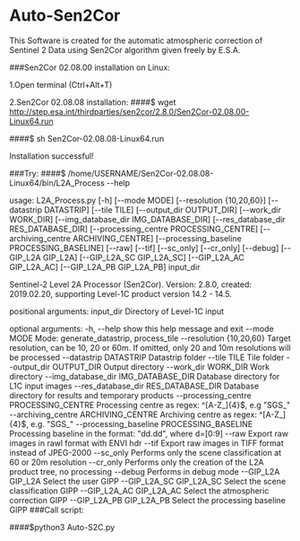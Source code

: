 # Auto-Sen2Cor
This Software is created for the automatic atmospheric correction of Sentinel 2 Data using Sen2Cor algorithm given freely by E.S.A. 

###Sen2Cor 02.08.00 installation on Linux:

1.Open terminal (Ctrl+Alt+T)

2.Sen2Cor 02.08.08 installation:
####$ wget http://step.esa.int/thirdparties/sen2cor/2.8.0/Sen2Cor-02.08.00-Linux64.run

####$ sh Sen2Cor-02.08.08-Linux64.run

Installation successful!

###Try:
####$ /home/USERNAME/Sen2Cor-02.08.08-Linux64/bin/L2A_Process --help

usage: L2A_Process.py [-h] [--mode MODE] [--resolution {10,20,60}]
                      [--datastrip DATASTRIP] [--tile TILE]
                      [--output_dir OUTPUT_DIR] [--work_dir WORK_DIR]
                      [--img_database_dir IMG_DATABASE_DIR]
                      [--res_database_dir RES_DATABASE_DIR]
                      [--processing_centre PROCESSING_CENTRE]
                      [--archiving_centre ARCHIVING_CENTRE]
                      [--processing_baseline PROCESSING_BASELINE] [--raw]
                      [--tif] [--sc_only] [--cr_only] [--debug]
                      [--GIP_L2A GIP_L2A] [--GIP_L2A_SC GIP_L2A_SC]
                      [--GIP_L2A_AC GIP_L2A_AC] [--GIP_L2A_PB GIP_L2A_PB]
                      input_dir

Sentinel-2 Level 2A Processor (Sen2Cor). Version: 2.8.0, created: 2019.02.20,
supporting Level-1C product version 14.2 - 14.5.

positional arguments:
  input_dir             Directory of Level-1C input

optional arguments:
  -h, --help            show this help message and exit
  --mode MODE           Mode: generate_datastrip, process_tile
  --resolution {10,20,60}
                        Target resolution, can be 10, 20 or 60m. If omitted,
                        only 20 and 10m resolutions will be processed
  --datastrip DATASTRIP
                        Datastrip folder
  --tile TILE           Tile folder
  --output_dir OUTPUT_DIR
                        Output directory
  --work_dir WORK_DIR   Work directory
  --img_database_dir IMG_DATABASE_DIR
                        Database directory for L1C input images
  --res_database_dir RES_DATABASE_DIR
                        Database directory for results and temporary products
  --processing_centre PROCESSING_CENTRE
                        Processing centre as regex: ^[A-Z_]{4}$, e.g "SGS_"
  --archiving_centre ARCHIVING_CENTRE
                        Archiving centre as regex: ^[A-Z_]{4}$, e.g. "SGS_"
  --processing_baseline PROCESSING_BASELINE
                        Processing baseline in the format: "dd.dd", where
                        d=[0:9]
  --raw                 Export raw images in rawl format with ENVI hdr
  --tif                 Export raw images in TIFF format instead of JPEG-2000
  --sc_only             Performs only the scene classification at 60 or 20m
                        resolution
  --cr_only             Performs only the creation of the L2A product tree, no
                        processing
  --debug               Performs in debug mode
  --GIP_L2A GIP_L2A     Select the user GIPP
  --GIP_L2A_SC GIP_L2A_SC
                        Select the scene classification GIPP
  --GIP_L2A_AC GIP_L2A_AC
                        Select the atmospheric correction GIPP
  --GIP_L2A_PB GIP_L2A_PB
                        Select the processing baseline GIPP
###Call script:

####$python3 Auto-S2C.py


